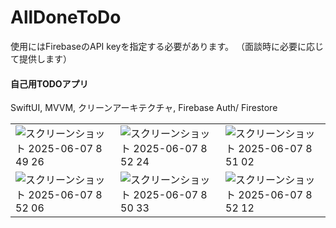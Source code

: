 # AllDoneToDo

使用にはFirebaseのAPI keyを指定する必要があります。
（面談時に必要に応じて提供します）

#### 自己用TODOアプリ

SwiftUI, MVVM, クリーンアーキテクチャ, Firebase Auth/ Firestore

||||
|-|-|-|
| ![スクリーンショット 2025-06-07 8 49 26](https://github.com/user-attachments/assets/258e2e1b-0192-410b-905e-d0bb839cfef2) | ![スクリーンショット 2025-06-07 8 52 24](https://github.com/user-attachments/assets/bf72f1a1-8306-4f24-b691-1f3cc6ba23d8) | ![スクリーンショット 2025-06-07 8 51 02](https://github.com/user-attachments/assets/2b6d15c3-a9ff-407a-940b-aa1f6a0206f5) |
| ![スクリーンショット 2025-06-07 8 52 06](https://github.com/user-attachments/assets/d0ae8b34-cee3-47dd-be4b-39b54337062a) | ![スクリーンショット 2025-06-07 8 50 33](https://github.com/user-attachments/assets/e4024c52-204c-4051-be66-15887276b0c6) | ![スクリーンショット 2025-06-07 8 52 12](https://github.com/user-attachments/assets/03ad50a9-42f3-461b-9f23-dd3e84ec8fb7) |
